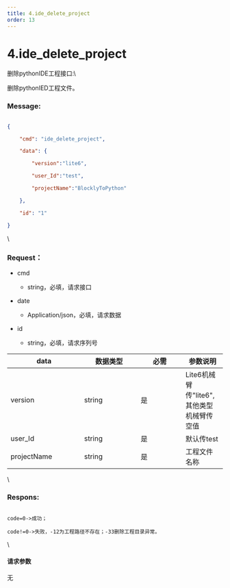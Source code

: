 ```yaml
---
title: 4.ide_delete_project
order: 13
---
```

# 4.ide\_delete\_project



 



删除pythonIDE工程接口:\

删除pythonIED工程文件。



### Message:  



```json

{

    "cmd": "ide_delete_project",

    "data": {

        "version":"lite6",

        "user_Id":"test",

        "projectName":"BlocklyToPython"

    },

    "id": "1"

}

```



\





### Request：    



* cmd

  * string，必填，请求接口

* date

  * Application/json，必填，请求数据

* id

  * string，必填，请求序列号



<table><thead><tr><th width="156">data</th><th width="116">数据类型</th><th width="89">必需</th><th>参数说明</th></tr></thead><tbody><tr><td>version</td><td>string</td><td>是</td><td>Lite6机械臂传"lite6",其他类型机械臂传空值</td></tr><tr><td>user_Id</td><td>string</td><td>是</td><td>默认传test</td></tr><tr><td>projectName</td><td>string</td><td>是</td><td>工程文件名称</td></tr></tbody></table>



\





### Respons:     



```

code=0->成功；

code!=0->失败，-12为工程路径不存在；-33删除工程目录异常。

```



\





#### 请求参数



无
